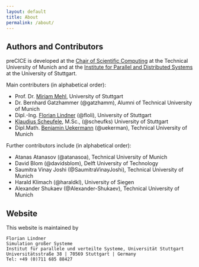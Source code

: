 ```yaml
---
layout: default
title: About
permalink: /about/
---
```


## Authors and Contributors
preCICE is developed at the [Chair of Scientific Computing](http://www5.in.tum.de/wiki/index.php/Home) at the Technical University of Munich and at the [Institute for Parallel and Distributed Systems](http://www.ipvs.uni-stuttgart.de/) at the University of Stuttgart.

Main contributers (in alphabetical order):

+ Prof. Dr. [Miriam Mehl](https://www.ipvs.uni-stuttgart.de/abteilungen/sgs/abteilung/mitarbeiter/Miriam.Mehl), University of Stuttgart
+ Dr. Bernhard Gatzhammer (@gatzhamm), Alumni of Technical University of Munich
+ Dipl.-Ing. [Florian Lindner](https://www.ipvs.uni-stuttgart.de/abteilungen/sgs/abteilung/mitarbeiter/Florian.Lindner) (@floli), University of Stuttgart
+ [Klaudius Scheufele](https://www.ipvs.uni-stuttgart.de/abteilungen/sgs/abteilung/mitarbeiter/Klaudius.Scheufele), M.Sc., (@scheufks) University of Stuttgart
+ Dipl.Math. [Benjamin Uekermann](http://www5.in.tum.de/wiki/index.php/Dipl.-Math._Benjamin_Uekermann) (@uekerman), Technical University of Munich

Further contributors include (in alphabetical order):

+ Atanas Atanasov (@atanasoa), Technical University of Munich
+ David Blom (@davidsblom), Delft University of Technology
+ Saumitra Vinay Joshi (@SaumitraVinayJoshi), Technical University of Munich
+ Harald Klimach (@haraldkl), University of Siegen
+ Alexander Shukaev (@Alexander-Shukaev), Technical University of Munich

## Website

This website is maintained by

    Florian Lindner
    Simulation großer Systeme
    Institut für parallele und verteilte Systeme, Universität Stuttgart
    Universitätsstraße 38 | 70569 Stuttgart | Germany
    Tel: +49 (0)711 685 88427
    
